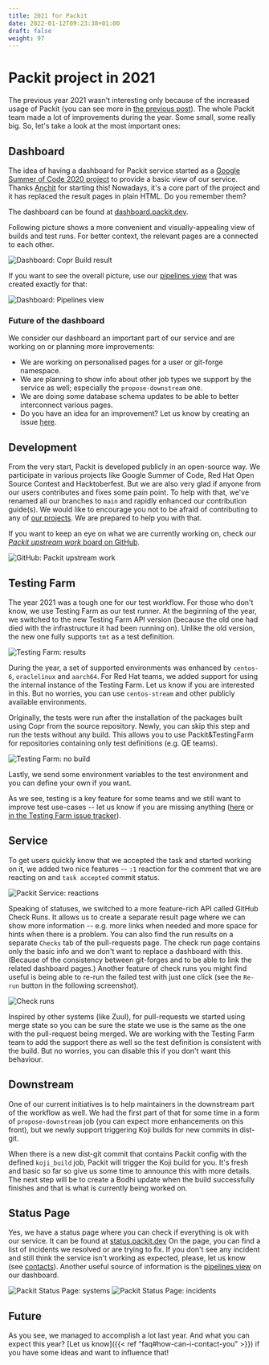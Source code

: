 ```yaml
---
title: 2021 for Packit
date: 2022-01-12T09:23:38+01:00
draft: false
weight: 97
---
```


# Packit project in 2021

The previous year 2021 wasn't interesting only because of the increased usage of Packit
(you can see more in [the previous post](../2021-in-numbers)).
The whole Packit team made a lot of improvements during the year.
Some small, some really big. So, let's take a look at the most important ones:

## Dashboard

The idea of having a dashboard for Packit service started as a
[Google Summer of Code 2020 project](https://communityblog.fedoraproject.org/gsoc-progress-report-dashboard-for-packit-july-1-aug-16-2020/)
to provide a basic view of our service.
Thanks [Anchit](https://github.com/IceWreck) for starting this!
Nowadays, it's a core part of the project and it has replaced the result pages in plain HTML. Do you remember them?

The dashboard can be found at [dashboard.packit.dev](https://dashboard.packit.dev).

Following picture shows a more convenient and visually-appealing view of builds and test runs.
For better context, the relevant pages are a connected to each other.

![Dashboard: Copr Build result](img/dashboard-copr.png)

If you want to see the overall picture, use our [pipelines view](https://dashboard.packit.dev/pipelines) that was created exactly for that:

![Dashboard: Pipelines view](img/dashboard-pipelines.png)

### Future of the dashboard

We consider our dashboard an important part of our service and are working on or planning more improvements:

- We are working on personalised pages for a user or git-forge namespace.
- We are planning to show info about other job types we support by the service as well;
  especially the `propose-downstream` one.
- We are doing some database schema updates to be able to better interconnect various pages.
- Do you have an idea for an improvement?
  Let us know by creating an issue [here](https://github.com/packit/dashboard/issues/new).

## Development

From the very start, Packit is developed publicly in an open-source way.
We participate in various projects like Google Summer of Code, Red Hat Open Source Contest and Hacktoberfest.
But we are also very glad if anyone from our users contributes and fixes some pain point.
To help with that, we've renamed all our branches to `main` and rapidly enhanced our contribution guide(s).
We would like to encourage you not to be afraid of contributing to any of [our projects](https://github.com/packit/).
We are prepared to help you with that.

If you want to keep an eye on what we are currently working on, check our [_Packit upstream work_ board on GitHub](https://github.com/orgs/packit/projects/4).

![GitHub: Packit upstream work](img/github-project.png)

## Testing Farm

The year 2021 was a tough one for our test workflow. For those who don't know, we use Testing Farm as our test runner.
At the beginning of the year, we switched to the new Testing Farm API version
(because the old one had died with the infrastructure it had been running on).
Unlike the old version, the new one fully supports `tmt` as a test definition.

![Testing Farm: results](img/testing-farm-results.png)

During the year, a set of supported environments was enhanced by `centos-6`, `oraclelinux` and `aarch64`.
For Red Hat teams, we added support for using the internal instance of the Testing Farm.
Let us know if you are interested in this.
But no worries, you can use `centos-stream` and other publicly available environments.

Originally, the tests were run after the installation of the packages built using Copr from the source repository.
Newly, you can skip this step and run the tests without any build. This allows you to use Packit&TestingFarm
for repositories containing only test definitions (e.g. QE teams).

![Testing Farm: no build](img/tf-no-build.png)

Lastly, we send some environment variables to the test environment and you can define your own if you want.

As we see, testing is a key feature for some teams and we still want to improve test use-cases
-- let us know if you are missing anything ([here](https://github.com/packit/packit-service/issues/new) or
[in the Testing Farm issue tracker](https://gitlab.com/groups/testing-farm/-/issues)).

## Service

To get users quickly know that we accepted the task and started working on it, we added two nice features
-- `:1` reaction for the comment that we are reacting on and `task accepted` commit status.

![Packit Service: reactions](img/thumbs-up.png)

Speaking of statuses, we switched to a more feature-rich API called GitHub Check Runs.
It allows us to create a separate result page where we can show more information
-- e.g. more links when needed and more space for hints when there is a problem.
You can also find the run results on a separate `Checks` tab of the pull-requests page.
The check run page contains only the basic info and we don't want to replace a dashboard with this.
(Because of the consistency between git-forges and to be able to link the related dashboard pages.)
Another feature of check runs you might find useful is being able to re-run the failed test with just one click
(see the `Re-run` button in the following screenshot).

![Check runs](img/check-runs.png)

Inspired by other systems (like Zuul), for pull-requests we started using merge state
so you can be sure the state we use is the same as the one with the pull-request being merged.
We are working with the Testing Farm team to add the support there as well so the test definition is consistent with the build.
But no worries, you can disable this if you don't want this behaviour.

## Downstream

One of our current initiatives is to help maintainers in the downstream part of the workflow as well.
We had the first part of that for some time in a form of `propose-downstream` job (you can expect more enhancements on this front),
but we newly support triggering Koji builds for new commits in dist-git.

When there is a new dist-git commit that contains Packit config with the defined `koji_build` job,
Packit will trigger the Koji build for you.
It's fresh and basic so far so give us some time to announce this with more details.
The next step will be to create a Bodhi update when the build successfully finishes and that is
what is currently being worked on.

## Status Page

Yes, we have a status page where you can check if everything is ok with our service.
It can be found at [status.packit.dev](https://status.packit.dev/)
On the page, you can find a list of incidents we resolved or are trying to fix.
If you don't see any incident and still think the service isn't working as expected, please,
let us know (see [contacts](/#contact)).
Another useful source of information is the [pipelines view](https://dashboard.packit.dev/pipelines) on our dashboard.

![Packit Status Page: systems](img/status-1.png)
![Packit Status Page: incidents](img/status-2.png)

## Future

As you see, we managed to accomplish a lot last year. And what you can expect this year?
[Let us know]({{< ref "faq#how-can-i-contact-you" >}}) if you have some ideas and want to influence that!
